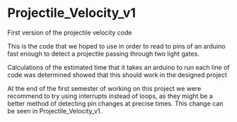 # Projectile_Velocity_v1
First version of the projectile velocity code

This is the code that we hoped to use in order to read to pins of an arduino fast enough to detect a projectile passing through two light gates.

Calculations of the estimated time that it takes an arduino to run each line of code was determined showed that this should work in the designed project

At the end of the first semester of working on this project we were recommend to try using interrupts instead of loops, as they might be a better method of detecting pin changes at precise times.  This change can be seen in Projectile_Velocity_v1.
